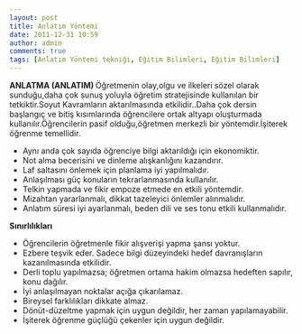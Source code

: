 ```yaml
---
layout: post
title: Anlatım Yöntemi
date: 2011-12-31 10:59
author: admin
comments: true
tags: [Anlatım Yöntemi tekniği, Eğitim Bilimleri, Eğitim Bilimleri]
---
```

<strong>ANLATMA (ANLATIM)
</strong>
Öğretmenin olay,olgu ve ilkeleri sözel olarak sunduğu,daha çok sunuş yoluyla öğretim stratejisinde kullanılan bir tetkiktir.Soyut Kavramların aktarılmasında etkilidir..Daha çok dersin başlangıç ve bitiş kısımlarında öğrencilere ortak altyapı oluşturmada kullanılır.Öğrencilerin pasif olduğu,öğretmen merkezli bir yöntemdir.İşiterek öğrenme temellidir.
<ul>
	<li>Aynı anda çok sayıda öğrenciye bilgi aktarıldığı için ekonomiktir.</li>
	<li>Not alma becerisini ve dinleme alışkanlığını kazandırır.</li>
	<li>Laf saltasını önlemek için planlama iyi yapılmalıdır.</li>
	<li>Anlaşılması güç konuların tekrarlanmasında kullanılır.</li>
	<li>Telkin yapmada ve fikir empoze etmede en etkili yöntemdir.</li>
	<li>Mizahtan yararlanmalı, dikkat tazeleyici önlemler alınmalıdır.</li>
	<li>Anlatım süresi iyi ayarlanmalı, beden dili ve ses tonu etkili kullanmalıdır.</li>
</ul>
<strong>Sınırlılıkları
</strong>
<ul>
	<li>Öğrencilerin öğretmenle fikir alışverişi yapma şansı yoktur.</li>
	<li>Ezbere teşvik eder. Sadece bilgi düzeyindeki hedef davranışların kazanılmasında etkilidir.</li>
	<li>Derli toplu yapılmazsa; öğretmen ortama hakim olmazsa hedeften sapılır, konu dağılır.</li>
	<li>İyi anlaşılmayan noktalar açığa çıkarılamaz.</li>
	<li>Bireysel farklılıkları dikkate almaz.</li>
	<li>Dönüt-düzeltme yapmak için uygun değildir, her zaman yapılamayabilir.</li>
	<li>İşiterek öğrenme güçlüğü çekenler için uygun değildir.</li>
</ul>

